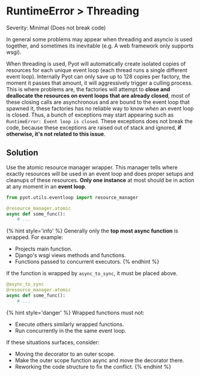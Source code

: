 # RuntimeError > Threading

Severity: Minimal (Does not break code)

In general some problems may appear when threading and asyncio is used together, and sometimes its inevitable (e.g. A web framework only supports wsgi).

When threading is used, Pyot will automatically create isolated copies of resources for each unique event loop (each thread runs a single different event loop). Internally Pyot can only save up to 128 copies per factory, the moment it passes that amount, it will aggressively trigger a culling process. This is where problems are, the factories will attempt to **close and deallocate the resources on event loops that are already closed**, most of these closing calls are asynchronous and are bound to the event loop that spawned it, these factories has no reliable way to know _when_ an event loop is closed. Thus, a bunch of exceptions may start appearing such as `RuntimeError: Event loop is closed`. These exceptions does not break the code, because these exceptions are raised out of stack and ignored, **if otherwise, it's not related to this issue**.

## Solution

Use the atomic resource manager wrapper. This manager tells where exactly resources will be used in an event loop and does proper setups and cleanups of these resources. **Only one instance** at most should be in action at any moment in an **event loop**.

```python
from pyot.utils.eventloop import resource_manager

@resource_manager.atomic
async def some_func():
    # ...
```

{% hint style='info' %}
Generally only the **top most async function** is wrapped. For example:
- Projects main function.
- Django's wsgi views methods and functions.
- Functions passed to concurrent executors.
{% endhint %}

If the function is wrapped by `async_to_sync`, it must be placed above.
```python
@async_to_sync
@resource_manager.atomic
async def some_func():
    # ...
```

{% hint style='danger' %}
Wrapped functions must not:
- Execute others similarly wrapped functions.
- Run concurrently in the the same event loop.

If these situations surfaces, consider:
- Moving the decorator to an outer scope.
- Make the outer scope function async and move the decorator there.
- Reworking the code structure to fix the conflict.
{% endhint %}
